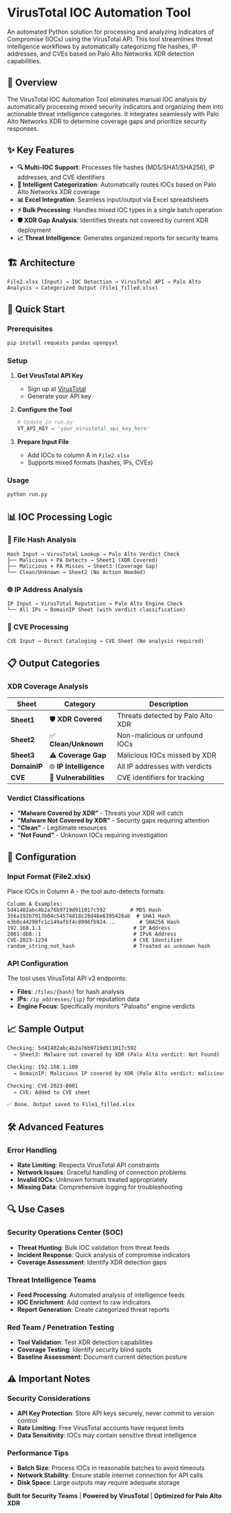 # VirusTotal IOC Automation Tool

An automated Python solution for processing and analyzing Indicators of Compromise (IOCs) using the VirusTotal API. This tool streamlines threat intelligence workflows by automatically categorizing file hashes, IP addresses, and CVEs based on Palo Alto Networks XDR detection capabilities.

## 🎯 Overview

The VirusTotal IOC Automation Tool eliminates manual IOC analysis by automatically processing mixed security indicators and organizing them into actionable threat intelligence categories. It integrates seamlessly with Palo Alto Networks XDR to determine coverage gaps and prioritize security responses.

## ✨ Key Features

- **🔍 Multi-IOC Support**: Processes file hashes (MD5/SHA1/SHA256), IP addresses, and CVE identifiers
- **🤖 Intelligent Categorization**: Automatically routes IOCs based on Palo Alto Networks XDR coverage
- **📊 Excel Integration**: Seamless input/output via Excel spreadsheets
- **⚡ Bulk Processing**: Handles mixed IOC types in a single batch operation
- **🛡️ XDR Gap Analysis**: Identifies threats not covered by current XDR deployment
- **📈 Threat Intelligence**: Generates organized reports for security teams

## 🏗️ Architecture

```
File2.xlsx (Input) → IOC Detection → VirusTotal API → Palo Alto Analysis → Categorized Output (File1_filled.xlsx)
```

## 🚀 Quick Start

### Prerequisites

```bash
pip install requests pandas openpyxl
```

### Setup

1. **Get VirusTotal API Key**
   - Sign up at [VirusTotal](https://www.virustotal.com/gui/join-us)
   - Generate your API key

2. **Configure the Tool**
   ```python
   # Update in run.py
   VT_API_KEY = 'your_virustotal_api_key_here'
   ```

3. **Prepare Input File**
   - Add IOCs to column A in `File2.xlsx`
   - Supports mixed formats (hashes, IPs, CVEs)

### Usage

```bash
python run.py
```

## 📊 IOC Processing Logic

### 🔐 File Hash Analysis
```
Hash Input → VirusTotal Lookup → Palo Alto Verdict Check
├── Malicious + PA Detects → Sheet1 (XDR Covered)
├── Malicious + PA Misses → Sheet3 (Coverage Gap)
└── Clean/Unknown → Sheet2 (No Action Needed)
```

### 🌐 IP Address Analysis
```
IP Input → VirusTotal Reputation → Palo Alto Engine Check
└── All IPs → DomainIP Sheet (with verdict classification)
```

### 🚨 CVE Processing
```
CVE Input → Direct Cataloging → CVE Sheet (No analysis required)
```

## 📋 Output Categories

### XDR Coverage Analysis
| Sheet | Category | Description |
|-------|----------|-------------|
| **Sheet1** | 🛡️ **XDR Covered** | Threats detected by Palo Alto XDR |
| **Sheet2** | ✅ **Clean/Unknown** | Non-malicious or unfound IOCs |
| **Sheet3** | ⚠️ **Coverage Gap** | Malicious IOCs missed by XDR |
| **DomainIP** | 🌐 **IP Intelligence** | All IP addresses with verdicts |
| **CVE** | 🚨 **Vulnerabilities** | CVE identifiers for tracking |

### Verdict Classifications
- **"Malware Covered by XDR"** - Threats your XDR will catch
- **"Malware Not Covered by XDR"** - Security gaps requiring attention
- **"Clean"** - Legitimate resources
- **"Not Found"** - Unknown IOCs requiring investigation

## 🔧 Configuration

### Input Format (File2.xlsx)
Place IOCs in Column A - the tool auto-detects formats:

```
Column A Examples:
5d41402abc4b2a76b9719d911017c592        # MD5 Hash
356a192b7913b04c54574d18c28d46e6395428ab  # SHA1 Hash
e3b0c44298fc1c149afbf4c8996fb924...        # SHA256 Hash
192.168.1.1                              # IP Address
2001:db8::1                              # IPv6 Address
CVE-2023-1234                            # CVE Identifier
random_string_not_hash                   # Treated as unknown hash
```

### API Configuration
The tool uses VirusTotal API v3 endpoints:
- **Files**: `/files/{hash}` for hash analysis
- **IPs**: `/ip_addresses/{ip}` for reputation data
- **Engine Focus**: Specifically monitors "Paloalto" engine verdicts

## 📈 Sample Output

```bash
Checking: 5d41402abc4b2a76b9719d911017c592
  → Sheet3: Malware not covered by XDR (Palo Alto verdict: Not Found)

Checking: 192.168.1.100
  → DomainIP: Malicious IP covered by XDR (Palo Alto verdict: malicious)

Checking: CVE-2023-0001
  → CVE: Added to CVE sheet

✅ Done. Output saved to File1_filled.xlsx
```

## 🛠️ Advanced Features

### Error Handling
- **Rate Limiting**: Respects VirusTotal API constraints
- **Network Issues**: Graceful handling of connection problems
- **Invalid IOCs**: Unknown formats treated appropriately
- **Missing Data**: Comprehensive logging for troubleshooting

## 🔍 Use Cases

### Security Operations Center (SOC)
- **Threat Hunting**: Bulk IOC validation from threat feeds
- **Incident Response**: Quick analysis of compromise indicators
- **Coverage Assessment**: Identify XDR detection gaps

### Threat Intelligence Teams
- **Feed Processing**: Automated analysis of intelligence feeds
- **IOC Enrichment**: Add context to raw indicators
- **Report Generation**: Create categorized threat reports

### Red Team / Penetration Testing
- **Tool Validation**: Test XDR detection capabilities
- **Coverage Testing**: Identify security blind spots
- **Baseline Assessment**: Document current detection posture

## ⚠️ Important Notes

### Security Considerations
- **API Key Protection**: Store API keys securely, never commit to version control
- **Rate Limiting**: Free VirusTotal accounts have request limits
- **Data Sensitivity**: IOCs may contain sensitive threat intelligence

### Performance Tips
- **Batch Size**: Process IOCs in reasonable batches to avoid timeouts
- **Network Stability**: Ensure stable internet connection for API calls
- **Disk Space**: Large outputs may require adequate storage

**Built for Security Teams** | **Powered by VirusTotal** | **Optimized for Palo Alto XDR**
